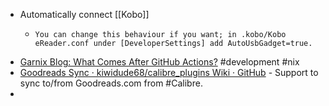 - Automatically connect [[Kobo]]
	- ```
	  You can change this behaviour if you want; in .kobo/Kobo eReader.conf under [DeveloperSettings] add AutoUsbGadget=true. 
	  ```
- [Garnix Blog: What Comes After GitHub Actions?](https://garnix.io/blog/what-comes-after-gha) #development #nix
- [Goodreads Sync · kiwidude68/calibre_plugins Wiki · GitHub](https://github.com/kiwidude68/calibre_plugins/wiki/Goodreads-Sync) - Support to sync to/from Goodreads.com from #Calibre.
-